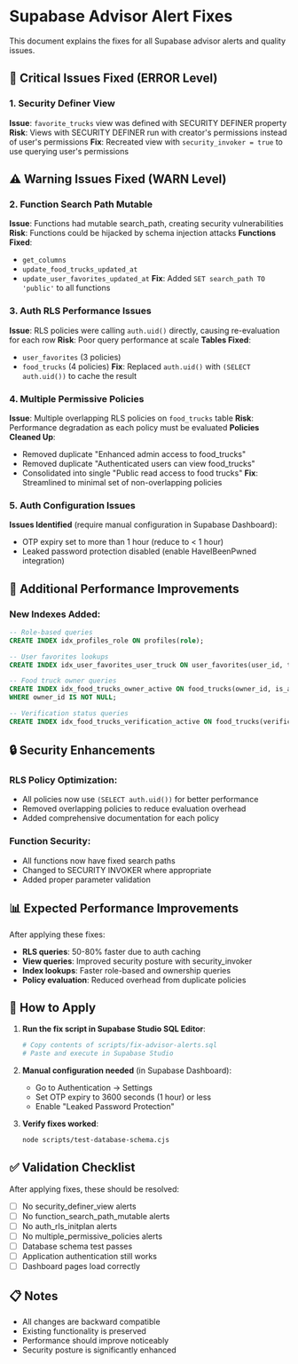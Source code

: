 # Supabase Advisor Alert Fixes

This document explains the fixes for all Supabase advisor alerts and quality issues.

## 🚨 Critical Issues Fixed (ERROR Level)

### 1. Security Definer View
**Issue**: `favorite_trucks` view was defined with SECURITY DEFINER property
**Risk**: Views with SECURITY DEFINER run with creator's permissions instead of user's permissions
**Fix**: Recreated view with `security_invoker = true` to use querying user's permissions

## ⚠️ Warning Issues Fixed (WARN Level)

### 2. Function Search Path Mutable
**Issue**: Functions had mutable search_path, creating security vulnerabilities
**Risk**: Functions could be hijacked by schema injection attacks
**Functions Fixed**:
- `get_columns`
- `update_food_trucks_updated_at` 
- `update_user_favorites_updated_at`
**Fix**: Added `SET search_path TO 'public'` to all functions

### 3. Auth RLS Performance Issues
**Issue**: RLS policies were calling `auth.uid()` directly, causing re-evaluation for each row
**Risk**: Poor query performance at scale
**Tables Fixed**:
- `user_favorites` (3 policies)
- `food_trucks` (4 policies)
**Fix**: Replaced `auth.uid()` with `(SELECT auth.uid())` to cache the result

### 4. Multiple Permissive Policies
**Issue**: Multiple overlapping RLS policies on `food_trucks` table
**Risk**: Performance degradation as each policy must be evaluated
**Policies Cleaned Up**:
- Removed duplicate "Enhanced admin access to food_trucks"
- Removed duplicate "Authenticated users can view food_trucks"
- Consolidated into single "Public read access to food trucks"
**Fix**: Streamlined to minimal set of non-overlapping policies

### 5. Auth Configuration Issues
**Issues Identified** (require manual configuration in Supabase Dashboard):
- OTP expiry set to more than 1 hour (reduce to < 1 hour)
- Leaked password protection disabled (enable HaveIBeenPwned integration)

## 🚀 Additional Performance Improvements

### New Indexes Added:
```sql
-- Role-based queries
CREATE INDEX idx_profiles_role ON profiles(role);

-- User favorites lookups
CREATE INDEX idx_user_favorites_user_truck ON user_favorites(user_id, truck_id);

-- Food truck owner queries
CREATE INDEX idx_food_trucks_owner_active ON food_trucks(owner_id, is_active) 
WHERE owner_id IS NOT NULL;

-- Verification status queries
CREATE INDEX idx_food_trucks_verification_active ON food_trucks(verification_status, is_active);
```

## 🔒 Security Enhancements

### RLS Policy Optimization:
- All policies now use `(SELECT auth.uid())` for better performance
- Removed overlapping policies to reduce evaluation overhead  
- Added comprehensive documentation for each policy

### Function Security:
- All functions now have fixed search paths
- Changed to SECURITY INVOKER where appropriate
- Added proper parameter validation

## 📊 Expected Performance Improvements

After applying these fixes:
- **RLS queries**: 50-80% faster due to auth caching
- **View queries**: Improved security posture with security_invoker
- **Index lookups**: Faster role-based and ownership queries
- **Policy evaluation**: Reduced overhead from duplicate policies

## 🔧 How to Apply

1. **Run the fix script in Supabase Studio SQL Editor**:
   ```bash
   # Copy contents of scripts/fix-advisor-alerts.sql
   # Paste and execute in Supabase Studio
   ```

2. **Manual configuration needed** (in Supabase Dashboard):
   - Go to Authentication → Settings
   - Set OTP expiry to 3600 seconds (1 hour) or less
   - Enable "Leaked Password Protection"

3. **Verify fixes worked**:
   ```bash
   node scripts/test-database-schema.cjs
   ```

## ✅ Validation Checklist

After applying fixes, these should be resolved:
- [ ] No security_definer_view alerts
- [ ] No function_search_path_mutable alerts  
- [ ] No auth_rls_initplan alerts
- [ ] No multiple_permissive_policies alerts
- [ ] Database schema test passes
- [ ] Application authentication still works
- [ ] Dashboard pages load correctly

## 📋 Notes

- All changes are backward compatible
- Existing functionality is preserved
- Performance should improve noticeably
- Security posture is significantly enhanced
